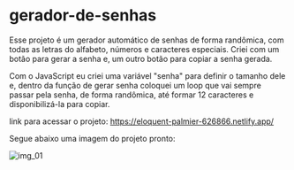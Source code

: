 # gerador-de-senhas

Esse projeto é um gerador automático de senhas de forma randômica, com todas as letras do alfabeto, números e caracteres especiais.
Criei com um botão para gerar a senha e, um outro botão para copiar a senha gerada.

Com o JavaScript eu criei uma variável "senha" para definir o tamanho dele e, dentro da função de gerar senha coloquei um loop que vai sempre passar pela senha, de forma randômica, até formar 12 caracteres e disponibilizá-la para copiar.

link para acessar o projeto: https://eloquent-palmier-626866.netlify.app/

Segue abaixo uma imagem do projeto pronto:

![img_01](https://user-images.githubusercontent.com/107739313/199640359-1cf21412-f96e-4451-b360-55fd7cdff429.png)

